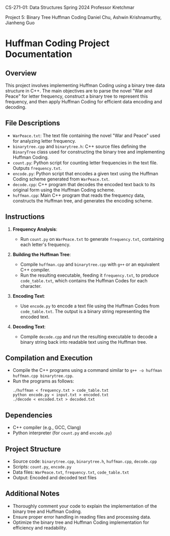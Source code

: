 CS-271-01: Data Structures
Spring 2024
Professor Kretchmar

Project 5: Binary Tree Huffman Coding
Daniel Chu, Ashwin Krishnamurthy, Jianheng Guo

# Huffman Coding Project Documentation

## Overview

This project involves implementing Huffman Coding using a binary tree data structure in C++. The main objectives are to parse the novel "War and Peace" for letter frequency, construct a binary tree to represent this frequency, and then apply Huffman Coding for efficient data encoding and decoding.

## File Descriptions

- `WarPeace.txt`: The text file containing the novel "War and Peace" used for analyzing letter frequency.
- `binarytree.cpp` and `binarytree.h`: C++ source files defining the `BinaryTree` class used for constructing the binary tree and implementing Huffman Coding.
- `count.py`: Python script for counting letter frequencies in the text file. Outputs `frequency.txt`.
- `encode.py`: Python script that encodes a given text using the Huffman Coding scheme generated from `WarPeace.txt`.
- `decode.cpp`: C++ program that decodes the encoded text back to its original form using the Huffman Coding scheme.
- `huffman.cpp`: Main C++ program that reads the frequency data, constructs the Huffman tree, and generates the encoding scheme.

## Instructions

1. **Frequency Analysis**:
    - Run `count.py` on `WarPeace.txt` to generate `frequency.txt`, containing each letter's frequency.

2. **Building the Huffman Tree**:
    - Compile `huffman.cpp` and `binarytree.cpp` with `g++` or an equivalent C++ compiler.
    - Run the resulting executable, feeding it `frequency.txt`, to produce `code_table.txt`, which contains the Huffman Codes for each character.

3. **Encoding Text**:
    - Use `encode.py` to encode a text file using the Huffman Codes from `code_table.txt`. The output is a binary string representing the encoded text.

4. **Decoding Text**:
    - Compile `decode.cpp` and run the resulting executable to decode a binary string back into readable text using the Huffman tree.

## Compilation and Execution

- Compile the C++ programs using a command similar to `g++ -o huffman huffman.cpp binarytree.cpp`.
- Run the programs as follows:
    ```
    ./huffman < frequency.txt > code_table.txt
    python encode.py < input.txt > encoded.txt
    ./decode < encoded.txt > decoded.txt
    ```

## Dependencies

- C++ compiler (e.g., GCC, Clang)
- Python interpreter (for `count.py` and `encode.py`)

## Project Structure

- Source code: `binarytree.cpp`, `binarytree.h`, `huffman.cpp`, `decode.cpp`
- Scripts: `count.py`, `encode.py`
- Data files: `WarPeace.txt`, `frequency.txt`, `code_table.txt`
- Output: Encoded and decoded text files

## Additional Notes

- Thoroughly comment your code to explain the implementation of the binary tree and Huffman Coding.
- Ensure proper error handling in reading files and processing data.
- Optimize the binary tree and Huffman Coding implementation for efficiency and readability.
